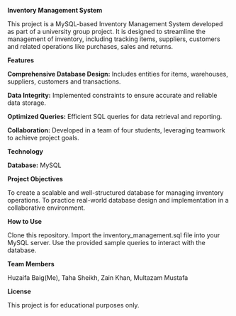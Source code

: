 **Inventory Management System**

This project is a MySQL-based Inventory Management System developed as part of a university group project. It is designed to streamline the management of inventory, including tracking items, suppliers, customers and related operations like purchases, sales and returns.


**Features**

**Comprehensive Database Design:** Includes entities for items, warehouses, suppliers, customers and transactions.

**Data Integrity:** Implemented constraints to ensure accurate and reliable data storage.

**Optimized Queries:** Efficient SQL queries for data retrieval and reporting.

**Collaboration:** Developed in a team of four students, leveraging teamwork to achieve project goals.


**Technology**

**Database:** MySQL


**Project Objectives**

To create a scalable and well-structured database for managing inventory operations. To practice real-world database design and implementation in a collaborative environment.


**How to Use**

Clone this repository. Import the inventory_management.sql file into your MySQL server. Use the provided sample queries to interact with the database.


**Team Members**

Huzaifa Baig(Me),	Taha Sheikh,	Zain Khan,	Multazam Mustafa


**License**

This project is for educational purposes only.
